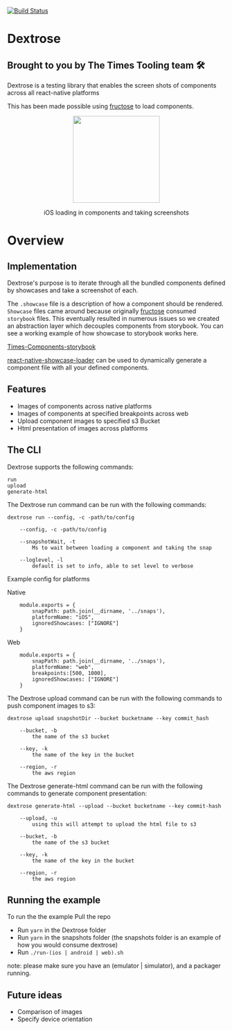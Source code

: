 [![Build Status](https://app.bitrise.io/app/6dbd09bf795284e8/status.svg?token=cPPMxR4jerIruWOfSt-_6g)](https://app.bitrise.io/app/6dbd09bf795284e8)

# Dextrose

## Brought to you by The Times Tooling team  🛠

Dextrose is a testing library that enables the screen shots of components across all react-native platforms

This has been made possible using [fructose] to load components.
<p align="center">
  <img src="https://imgur.com/XYNWGol.gif" style="width: 200px;">
</p>

<p align="center">iOS loading in components and taking screenshots</p>

# Overview


## Implementation

Dextrose's purpose is to iterate through all the bundled components defined by showcases and take a screenshot of each.

The `.showcase` file is a description of how a component should be rendered.
`Showcase` files came around because originally [fructose] consumed `storybook` files. This eventually resulted in numerous issues so we created an abstraction layer which decouples components from storybook.
You can see a working example of how showcase to storybook works here.

[Times-Components-storybook]

[react-native-showcase-loader] can be used to dynamically generate a component file with all your defined components.


## Features
- Images of components across native platforms
- Images of components at specified breakpoints across web
- Upload component images to specified s3 Bucket
- Html presentation of images across platforms

## The CLI

 Dextrose supports the following commands:

    run
    upload
    generate-html

The Dextrose run command can be run with the following commands:

    dextrose run --config, -c -path/to/config

        --config, -c -path/to/config

        --snapshotWait, -t
            Ms to wait between loading a component and taking the snap
        
        --loglevel, -l
            default is set to info, able to set level to verbose


Example config for platforms

Native

        module.exports = {
            snapPath: path.join(__dirname, '../snaps'),
            platformName: "iOS",
            ignoredShowcases: ["IGNORE"]
        }

Web

        module.exports = {
            snapPath: path.join(__dirname, '../snaps'),
            platformName: "web",
            breakpoints:[500, 1000],
            ignoredShowcases: ["IGNORE"]
        }

The Dextrose upload command can be run with the following commands to push component images to s3:

    dextrose upload snapshotDir --bucket bucketname --key commit_hash

        --bucket, -b
            the name of the s3 bucket

        --key, -k
            the name of the key in the bucket

        --region, -r
            the aws region

The Dextrose generate-html command can be run with the following commands to generate component presentation:

    dextrose generate-html --upload --bucket bucketname --key commit-hash

        --upload, -u
            using this will attempt to upload the html file to s3

        --bucket, -b
            the name of the s3 bucket

        --key, -k
            the name of the key in the bucket

        --region, -r
            the aws region



## Running the example
To run the the example Pull the repo
- Run `yarn` in the Dextrose folder
- Run `yarn` in the snapshots folder (the snapshots folder is an example of how you would consume dextrose)
- Run `./run-(ios | android | web).sh`

note: please make sure you have an (emulator | simulator), and a packager running.

## Future ideas
- Comparison of images
- Specify device orientation


[fructose]: https://github.com/newsuk/fructose
[storybook]: https://github.com/storybooks/storybook
[react-native-showcase-loader]: https://github.com/milesillsley/react-native-showcase-loader
[times-components-storybook]: https://github.com/newsuk/times-components/tree/master/packages/storybook
